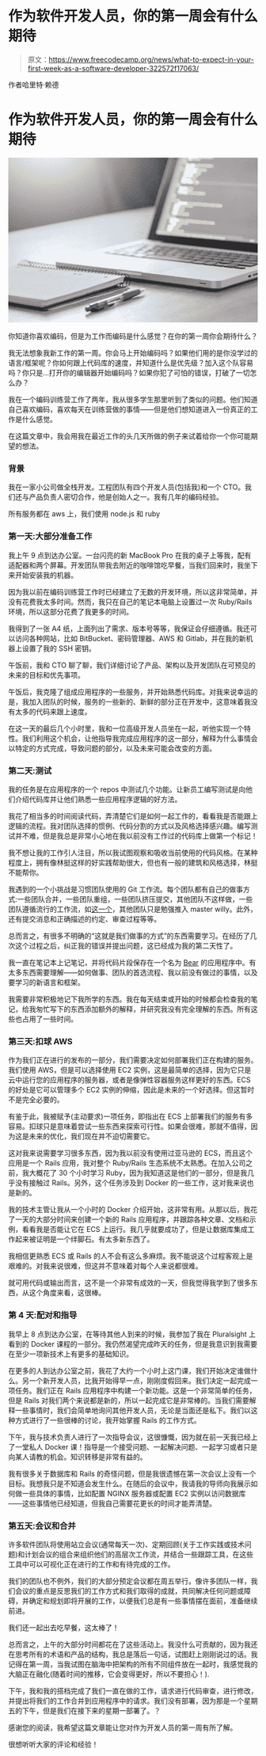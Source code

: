 # 作为软件开发人员，你的第一周会有什么期待

> 原文：<https://www.freecodecamp.org/news/what-to-expect-in-your-first-week-as-a-software-developer-322572f17063/>

作者哈里特·赖德

# 作为软件开发人员，你的第一周会有什么期待

![RYO2lWPKnPng9QjfUdZX6bNVOMuiXhUneDjR](img/1b9c8d39c521100009abba4d9fa22287.png)

你知道你喜欢编码，但是为工作而编码是什么感觉？在你的第一周你会期待什么？

我无法想象我新工作的第一周。你会马上开始编码吗？如果他们用的是你没学过的语言/框架呢？你如何跟上代码库的速度，并知道什么是优先级？加入这个队容易吗？你只是…打开你的编辑器开始编码吗？如果你犯了可怕的错误，打破了一切怎么办？

我在一个编码训练营工作了两年，我从很多学生那里听到了类似的问题。他们知道自己喜欢编码，喜欢每天在训练营做的事情——但是他们想知道进入一份真正的工作是什么感觉。

在这篇文章中，我会用我在最近工作的头几天所做的例子来试着给你一个你可能期望的想法。

### 背景

我在一家小公司做全栈开发。工程团队有四个开发人员(包括我)和一个 CTO。我们还与产品负责人密切合作，他是创始人之一。我有几年的编码经验。

所有服务都在 aws 上，我们使用 node.js 和 ruby

### 第一天:大部分准备工作

我上午 9 点到达办公室。一台闪亮的新 MacBook Pro 在我的桌子上等我，配有适配器和两个屏幕。开发团队带我去附近的咖啡馆吃早餐，当我们回来时，我坐下来开始安装我的机器。

因为我以前在编码训练营工作时已经建立了无数的开发环境，所以这非常简单，并没有花费我太多时间。然而，我只在自己的笔记本电脑上设置过一次 Ruby/Rails 环境，所以这部分花费了我更多的时间。

我得到了一张 A4 纸，上面列出了需求、版本号等等，我保证会仔细遵循。我还可以访问各种网站，比如 BitBucket、密码管理器、AWS 和 Gitlab，并在我的新机器上设置了我的 SSH 密钥。

午饭前，我和 CTO 聊了聊，我们详细讨论了产品、架构以及开发团队在可预见的未来的目标和优先事项。

午饭后，我克隆了组成应用程序的一些服务，并开始熟悉代码库。对我来说幸运的是，我加入团队的时候，服务的一些新的、新鲜的部分正在开发中，这意味着我没有太多的代码来跟上速度。

在这一天的最后几个小时里，我和一位高级开发人员坐在一起，听他实现一个特性。我们利用这个机会，让他指导我完成应用程序的这一部分，解释为什么事情会以特定的方式完成，导致问题的部分，以及未来可能会改变的方面。

### 第二天:测试

我的任务是在应用程序的一个 repos 中测试几个功能。让新员工编写测试是向他们介绍代码库并让他们熟悉一些应用程序逻辑的好方法。

我花了相当多的时间阅读代码，弄清楚它们是如何一起工作的，看看我是否能跟上逻辑的流程。我对团队选择的惯例、代码分割的方式以及风格选择感兴趣。编写测试并不难，但是我总是非常小心地在我以前没有工作过的代码库上做第一个标记！

我不想让我的工作引人注目，所以我试图观察和吸收当前使用的代码风格。在某种程度上，拥有像林挺这样的好实践帮助很大，但也有一般的建筑和风格选择，林挺不能帮你。

我遇到的一个小挑战是习惯团队使用的 Git 工作流。每个团队都有自己的做事方式:一些团队合并，一些团队重组，一些团队挤压提交，其他团队不这样做，一些团队遵循流行的工作流，如[这一个](http://nvie.com/posts/a-successful-git-branching-model/)，其他团队只是勉强推入 master willy。此外，还有提交消息和正确描述的约定、审查过程等等。

总而言之，有很多不明确的“这就是我们做事的方式”的东西需要学习。在经历了几次这个过程之后，纠正我的错误并提出问题，这已经成为我的第二天性了。

我一直在笔记本上记笔记，并将代码片段保存在一个名为 [Bear](http://www.bear-writer.com/) 的应用程序中。有太多东西需要理解——如何做事、团队的首选流程、我以前没有做过的事情，以及要学习的新语言和框架。

我需要非常积极地记下我所学的东西。我在每天结束或开始的时候都会检查我的笔记，给我匆忙写下的东西添加额外的解释，并研究我没有完全理解的东西。所有这些也占用了一些时间。

### 第三天:扣球 AWS

作为我们正在进行的发布的一部分，我们需要决定如何部署我们正在构建的服务。我们使用 AWS，但是可以选择使用 EC2 实例，这是最简单的选择，因为它只是云中运行您的应用程序的服务器，或者是像弹性容器服务这样更好的东西。ECS 的好处是它可以管理多个 EC2 实例的伸缩，因此是未来的一个好选择。但这暂时不是完全必要的。

有鉴于此，我被赋予(主动要求)一项任务，即指出在 ECS 上部署我们的服务有多容易。扣球只是意味着尝试一些东西来探索可行性。如果会很难，那就不值得，因为这是未来的优化，我们现在并不迫切需要它。

这对我来说需要学习很多东西，因为我以前没有使用过亚马逊的 ECS，而且这个应用是一个 Rails 应用，我对整个 Ruby/Rails 生态系统不太熟悉。在加入公司之前，我大概花了 30 个小时学习 Ruby，因为我知道这是他们的一部分，但是我几乎没有接触过 Rails。另外，这个任务涉及到 Docker 的一些工作，这对我来说也是新的。

我的技术主管让我从一个小时的 Docker 介绍开始，这非常有用。从那以后，我花了一天的大部分时间来创建一个新的 Rails 应用程序，并跟踪各种文章、文档和示例，看看我是否能让它在 ECS 上运行。我几乎就要成功了，但是让数据库集成工作起来被证明是一个绊脚石。有太多新东西了。

我相信更熟悉 ECS 或 Rails 的人不会有这么多麻烦。我不能说这个过程客观上是艰难的。对我来说很难，但这并不意味着对每个人来说都很难。

就可用代码或输出而言，这不是一个非常有成效的一天，但我觉得我学到了很多东西，从这个角度来看，这很棒。

### 第 4 天:配对和指导

我早上 8 点到达办公室，在等待其他人到来的时候，我参加了我在 Pluralsight 上看到的 Docker 课程的一部分。我仍然渴望完成昨天的任务，但是我意识到我需要在至少一项新技术上有更多的基础知识。

在更多的人到达办公室之前，我花了大约一个小时上这门课，我们开始决定谁做什么。另一个新开发人员，比我开始得早一点，刚刚度假回来。我们决定一起完成一项任务。我们正在 Rails 应用程序中构建一个新功能。这是一个非常简单的任务，但是 Rails 对我们两个来说都是新的，所以一起完成它是非常棒的。当我们需要解释一些事情时，我们会简单地询问其他开发人员，无论是当面还是私下。我们以这种方式进行了一些很棒的讨论，我开始掌握 Rails 的工作方式。

下午，我与技术负责人进行了一次指导会议，这很慷慨，因为就在前一天我已经上了一堂私人 Docker 课！指导是一个接受问题、一起解决问题、一起学习或者只是向某人请教的机会。知识转移是非常有益的。

我有很多关于数据库和 Rails 的奇怪问题，但是我很遗憾在第一次会议上没有一个目标。我想我只是不知道会发生什么。在随后的会议中，我请我的导师向我展示如何做一些具体的事情，比如配置 NGINX 服务器或配置 EC2 实例以访问数据库——这些事情他已经知道，但我自己需要花更长的时间才能弄清楚。

### 第五天:会议和合并

许多软件团队将使用站立会议(通常每天一次)、定期回顾(关于工作实践或技术问题)和计划会议的组合来组织他们的高层次工作流，并结合一些跟踪工具，在这些工具中可以可视化正在进行的工作和有待完成的工作。

我们的团队也不例外，我们的大部分预定会议都在周五举行。像许多团队一样，我们会议的重点是反思我们的工作方式和我们取得的成就，共同解决任何问题或障碍，并确定和规划即将开展的工作，以便我们总是有一些事情摆在面前，准备继续前进。

我们还一起出去吃早餐，这太棒了！

总而言之，上午的大部分时间都花在了这些活动上。我没什么可贡献的，因为我还在思考所有的术语和产品的结构，我总是落后一句话，试图赶上刚刚说过的话。我记得在第一周，当我试图在脑海中把架构的所有不同组件放在一起时，我感觉我的大脑正在融化(随着时间的推移，它会变得更好，所以不要担心！).

下午，我和我的搭档完成了我们一直在做的工作，请求进行代码审查，进行修改，并提出将我们的工作合并到应用程序中的请求。我们没有部署，因为那是一个星期五的下午，但是我们在接下来的星期一部署了。？

感谢您的阅读，我希望这篇文章能让您对作为开发人员的第一周有所了解。

很想听听大家的评论和经验！